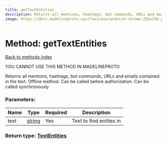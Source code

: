 ```yaml
---
title: getTextEntities
description: Returns all mentions, hashtags, bot commands, URLs and emails contained in the text. Offline method. Can be called before authorization. Can be called synchronously
image: https://docs.madelineproto.xyz/favicons/android-chrome-256x256.png
---
```

# Method: getTextEntities  
[Back to methods index](index.md)


YOU CANNOT USE THIS METHOD IN MADELINEPROTO


Returns all mentions, hashtags, bot commands, URLs and emails contained in the text. Offline method. Can be called before authorization. Can be called synchronously

### Parameters:

| Name     |    Type       | Required | Description |
|----------|---------------|----------|-------------|
|text|[string](../types/string.md) | Yes|Text to find entites in|


### Return type: [TextEntities](../types/TextEntities.md)


